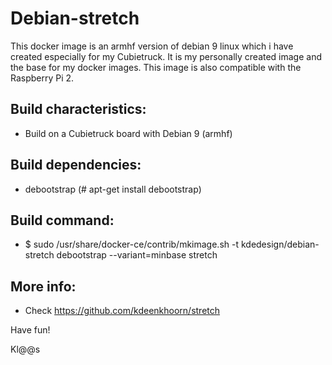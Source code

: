 # Debian-stretch
This docker image is an armhf version of debian 9 linux which i have created especially for my Cubietruck.
It is my personally created image and the base for my docker images. This image is also compatible with the Raspberry Pi 2.

## Build characteristics:
- Build on a Cubietruck board with Debian 9 (armhf)

## Build dependencies:
- debootstrap (# apt-get install debootstrap)

## Build command:
- $ sudo /usr/share/docker-ce/contrib/mkimage.sh -t kdedesign/debian-stretch debootstrap --variant=minbase stretch

## More info:
- Check https://github.com/kdeenkhoorn/stretch

Have fun!

Kl@@s
